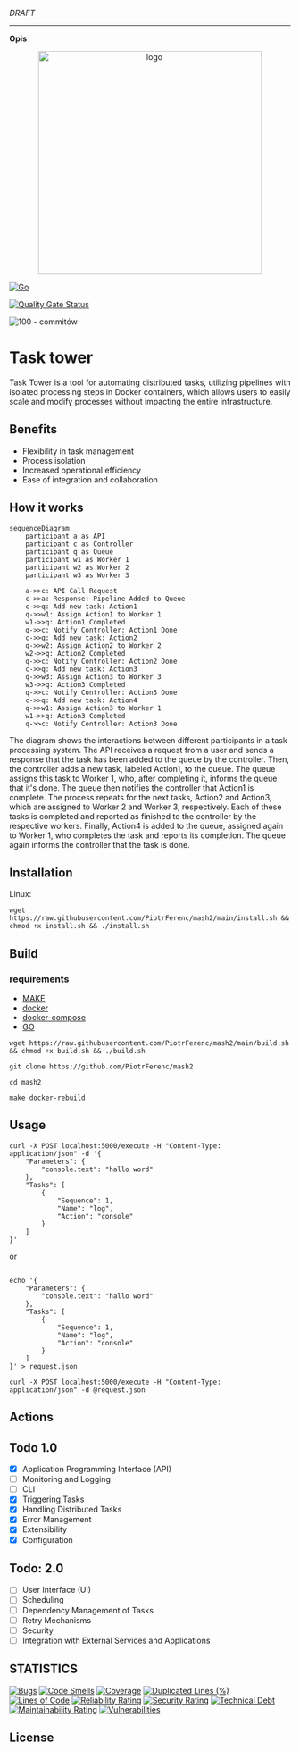 *DRAFT*


---

**Opis**

<p align="center">
  <img src="https://github.com/PiotrFerenc/mash2/assets/30370747/27230488-59c6-48e5-8def-8f345c0ac38e" alt="logo" width="400"/>
</p>
<div style="text-align: justify;">

[![Go](https://github.com/PiotrFerenc/mash2/actions/workflows/go.yml/badge.svg?branch=main)](https://github.com/PiotrFerenc/mash2/actions/workflows/go.yml)

[![Quality Gate Status](https://sonarcloud.io/api/project_badges/measure?project=PiotrFerenc_mash2&metric=alert_status)](https://sonarcloud.io/summary/new_code?id=PiotrFerenc_mash2)

![100 - commitów](https://img.shields.io/badge/100-commitów-2ea44f?logo=go)

# Task tower

Task Tower is a tool for automating distributed tasks, utilizing pipelines with isolated processing steps in Docker containers, which allows users to easily scale and modify processes without impacting the entire infrastructure.
 
</div>

## Benefits

- Flexibility in task management
- Process isolation
- Increased operational efficiency
- Ease of integration and collaboration

## How it works

```mermaid
sequenceDiagram
    participant a as API
    participant c as Controller
    participant q as Queue
    participant w1 as Worker 1 
    participant w2 as Worker 2
    participant w3 as Worker 3

    a->>c: API Call Request
    c->>a: Response: Pipeline Added to Queue
    c->>q: Add new task: Action1
    q->>w1: Assign Action1 to Worker 1
    w1->>q: Action1 Completed
    q->>c: Notify Controller: Action1 Done
    c->>q: Add new task: Action2
    q->>w2: Assign Action2 to Worker 2
    w2->>q: Action2 Completed
    q->>c: Notify Controller: Action2 Done
    c->>q: Add new task: Action3
    q->>w3: Assign Action3 to Worker 3
    w3->>q: Action3 Completed
    q->>c: Notify Controller: Action3 Done
    c->>q: Add new task: Action4
    q->>w1: Assign Action3 to Worker 1
    w1->>q: Action3 Completed
    q->>c: Notify Controller: Action3 Done
```
The diagram shows the interactions between different participants in a task processing system. The API receives a request from a user and sends a response that the task has been added to the queue by the controller. Then, the controller adds a new task, labeled Action1, to the queue. The queue assigns this task to Worker 1, who, after completing it, informs the queue that it's done. The queue then notifies the controller that Action1 is complete. The process repeats for the next tasks, Action2 and Action3, which are assigned to Worker 2 and Worker 3, respectively. Each of these tasks is completed and reported as finished to the controller by the respective workers. Finally, Action4 is added to the queue, assigned again to Worker 1, who completes the task and reports its completion. The queue again informs the controller that the task is done.

## Installation 
Linux:
```shell
wget https://raw.githubusercontent.com/PiotrFerenc/mash2/main/install.sh && chmod +x install.sh && ./install.sh
```

## Build 

### requirements

- [MAKE](https://www.gnu.org/software/make/)
- [docker](https://docs.docker.com/engine/install/)
- [docker-compose](https://docs.docker.com/compose/install/)
- [GO](https://go.dev/doc/install)
```shell
wget https://raw.githubusercontent.com/PiotrFerenc/mash2/main/build.sh && chmod +x build.sh && ./build.sh
```
```git
git clone https://github.com/PiotrFerenc/mash2
```

```shell
cd mash2
```

```shell
make docker-rebuild
```

## Usage 

```shell
curl -X POST localhost:5000/execute -H "Content-Type: application/json" -d '{
    "Parameters": {
        "console.text": "hallo word"
    },
    "Tasks": [
        {
            "Sequence": 1,
            "Name": "log",
            "Action": "console"
        }
    ]
}'
```

or
```shell

echo '{
    "Parameters": {
        "console.text": "hallo word"
    },
    "Tasks": [
        {
            "Sequence": 1,
            "Name": "log",
            "Action": "console"
        }
    ]
}' > request.json

curl -X POST localhost:5000/execute -H "Content-Type: application/json" -d @request.json
```

## Actions


## Todo 1.0
- [x] Application Programming Interface (API)
- [ ] Monitoring and Logging
- [ ] CLI
- [x] Triggering Tasks
- [x] Handling Distributed Tasks
- [x] Error Management
- [x] Extensibility
- [x] Configuration

## Todo: 2.0
- [ ] User Interface (UI)
- [ ] Scheduling
- [ ] Dependency Management of Tasks
- [ ] Retry Mechanisms
- [ ] Security
- [ ] Integration with External Services and Applications

## STATISTICS

[![Bugs](https://sonarcloud.io/api/project_badges/measure?project=PiotrFerenc_mash2&metric=bugs)](https://sonarcloud.io/summary/new_code?id=PiotrFerenc_mash2) [![Code Smells](https://sonarcloud.io/api/project_badges/measure?project=PiotrFerenc_mash2&metric=code_smells)](https://sonarcloud.io/summary/new_code?id=PiotrFerenc_mash2) [![Coverage](https://sonarcloud.io/api/project_badges/measure?project=PiotrFerenc_mash2&metric=coverage)](https://sonarcloud.io/summary/new_code?id=PiotrFerenc_mash2) [![Duplicated Lines (%)](https://sonarcloud.io/api/project_badges/measure?project=PiotrFerenc_mash2&metric=duplicated_lines_density)](https://sonarcloud.io/summary/new_code?id=PiotrFerenc_mash2) [![Lines of Code](https://sonarcloud.io/api/project_badges/measure?project=PiotrFerenc_mash2&metric=ncloc)](https://sonarcloud.io/summary/new_code?id=PiotrFerenc_mash2) [![Reliability Rating](https://sonarcloud.io/api/project_badges/measure?project=PiotrFerenc_mash2&metric=reliability_rating)](https://sonarcloud.io/summary/new_code?id=PiotrFerenc_mash2) [![Security Rating](https://sonarcloud.io/api/project_badges/measure?project=PiotrFerenc_mash2&metric=security_rating)](https://sonarcloud.io/summary/new_code?id=PiotrFerenc_mash2)  [![Technical Debt](https://sonarcloud.io/api/project_badges/measure?project=PiotrFerenc_mash2&metric=sqale_index)](https://sonarcloud.io/summary/new_code?id=PiotrFerenc_mash2) [![Maintainability Rating](https://sonarcloud.io/api/project_badges/measure?project=PiotrFerenc_mash2&metric=sqale_rating)](https://sonarcloud.io/summary/new_code?id=PiotrFerenc_mash2) [![Vulnerabilities](https://sonarcloud.io/api/project_badges/measure?project=PiotrFerenc_mash2&metric=vulnerabilities)](https://sonarcloud.io/summary/new_code?id=PiotrFerenc_mash2)

## License

